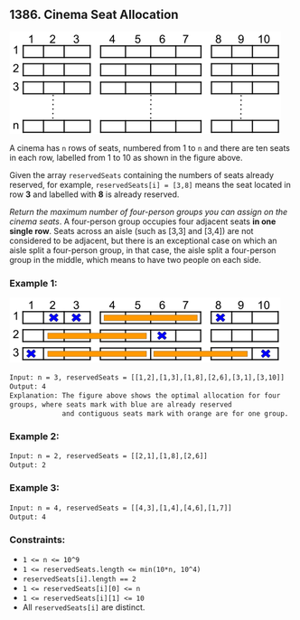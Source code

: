 ## 1386. Cinema Seat Allocation

![Example](images/example.png)

A cinema has ```n``` rows of seats, numbered from 1 to ```n``` and there are ten seats in each row, labelled from 1 to 10 as shown in the figure above.

Given the array ```reservedSeats``` containing the numbers of seats already reserved, for example, ```reservedSeats[i] = [3,8]``` means the seat located in row **3** and labelled with **8** is already reserved.

*Return the maximum number of four-person groups you can assign on the cinema seats*. A four-person group occupies four adjacent seats **in one single row**. Seats across an aisle (such as [3,3] and [3,4]) are not considered to be adjacent, but there is an exceptional case on which an aisle split a four-person group, in that case, the aisle split a four-person group in the middle, which means to have two people on each side.

### Example 1:

![Example 1](images/example1.png)

```
Input: n = 3, reservedSeats = [[1,2],[1,3],[1,8],[2,6],[3,1],[3,10]]
Output: 4
Explanation: The figure above shows the optimal allocation for four groups, where seats mark with blue are already reserved
             and contiguous seats mark with orange are for one group.
```
### Example 2:
```
Input: n = 2, reservedSeats = [[2,1],[1,8],[2,6]]
Output: 2
```
### Example 3:
```
Input: n = 4, reservedSeats = [[4,3],[1,4],[4,6],[1,7]]
Output: 4
```

### Constraints:

* ```1 <= n <= 10^9```
* ```1 <= reservedSeats.length <= min(10*n, 10^4)```
* ```reservedSeats[i].length == 2```
* ```1 <= reservedSeats[i][0] <= n```
* ```1 <= reservedSeats[i][1] <= 10```
* All ```reservedSeats[i]``` are distinct.